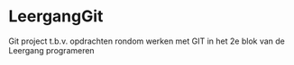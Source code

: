 # LeergangGit
Git project t.b.v. opdrachten rondom werken met GIT in het 2e blok van de Leergang programeren
